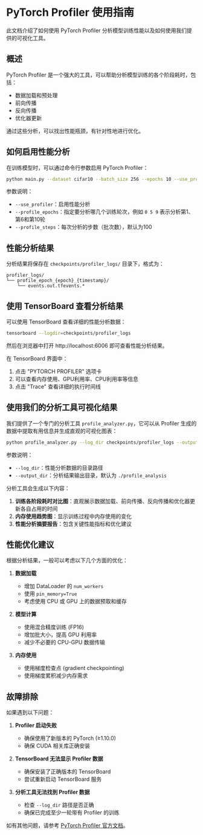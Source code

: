 # PyTorch Profiler 使用指南

此文档介绍了如何使用 PyTorch Profiler 分析模型训练性能以及如何使用我们提供的可视化工具。

## 概述

PyTorch Profiler 是一个强大的工具，可以帮助分析模型训练的各个阶段耗时，包括：
- 数据加载和预处理
- 前向传播
- 反向传播
- 优化器更新

通过这些分析，可以找出性能瓶颈，有针对性地进行优化。

## 如何启用性能分析

在训练模型时，可以通过命令行参数启用 PyTorch Profiler：

```bash
python main.py --dataset cifar10 --batch_size 256 --epochs 10 --use_profiler --profile_epochs 0 5 9 --profile_steps 100
```

参数说明：
- `--use_profiler`：启用性能分析
- `--profile_epochs`：指定要分析哪几个训练轮次，例如 `0 5 9` 表示分析第1、第6和第10轮
- `--profile_steps`：每次分析的步数（批次数），默认为100

## 性能分析结果

分析结果将保存在 `checkpoints/profiler_logs/` 目录下，格式为：
```
profiler_logs/
└── profile_epoch_{epoch}_{timestamp}/
    └── events.out.tfevents.*
```

## 使用 TensorBoard 查看分析结果

可以使用 TensorBoard 查看详细的性能分析数据：

```bash
tensorboard --logdir=checkpoints/profiler_logs
```

然后在浏览器中打开 http://localhost:6006 即可查看性能分析结果。

在 TensorBoard 界面中：
1. 点击 "PYTORCH PROFILER" 选项卡
2. 可以查看内存使用、GPU利用率、CPU利用率等信息
3. 点击 "Trace" 查看详细的执行时间线

## 使用我们的分析工具可视化结果

我们提供了一个专门的分析工具 `profile_analyzer.py`，它可以从 Profiler 生成的数据中提取有用信息并生成直观的可视化图表：

```bash
python profile_analyzer.py --log_dir checkpoints/profiler_logs --output_dir profile_analysis
```

参数说明：
- `--log_dir`：性能分析数据的目录路径
- `--output_dir`：分析结果输出目录，默认为 `./profile_analysis`

分析工具会生成以下内容：
1. **训练各阶段耗时对比图**：直观展示数据加载、前向传播、反向传播和优化器更新各自占用的时间
2. **内存使用趋势图**：显示训练过程中内存使用的变化
3. **性能分析摘要报告**：包含关键性能指标和优化建议

## 性能优化建议

根据分析结果，一般可以考虑以下几个方面的优化：

1. **数据加载**
   - 增加 DataLoader 的 `num_workers`
   - 使用 `pin_memory=True`
   - 考虑使用 CPU 或 GPU 上的数据预取和缓存

2. **模型计算**
   - 使用混合精度训练 (FP16)
   - 增加批大小，提高 GPU 利用率
   - 减少不必要的 CPU-GPU 数据传输

3. **内存使用**
   - 使用梯度检查点 (gradient checkpointing)
   - 使用梯度累积减少内存需求

## 故障排除

如果遇到以下问题：

1. **Profiler 启动失败**
   - 确保使用了新版本的 PyTorch (≥1.10.0)
   - 确保 CUDA 相关库正确安装

2. **TensorBoard 无法显示 Profiler 数据**
   - 确保安装了正确版本的 TensorBoard
   - 尝试重新启动 TensorBoard 服务

3. **分析工具无法找到 Profiler 数据**
   - 检查 `--log_dir` 路径是否正确
   - 确保已完成至少一轮带有 Profiler 的训练

如有其他问题，请参考 [PyTorch Profiler 官方文档](https://pytorch.org/tutorials/recipes/recipes/profiler_recipe.html)。 